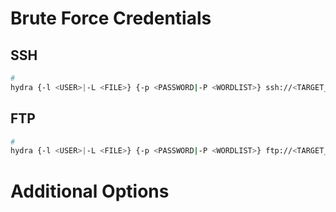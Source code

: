 # Brute Force Credentials 

## SSH
```Bash
#
hydra {-l <USER>|-L <FILE>} {-p <PASSWORD|-P <WORDLIST>} ssh://<TARGET_IP>[:PORT]
```

## FTP

```Bash
#
hydra {-l <USER>|-L <FILE>} {-p <PASSWORD|-P <WORDLIST>} ftp://<TARGET_IP>[:PORT]
```

# Additional Options
